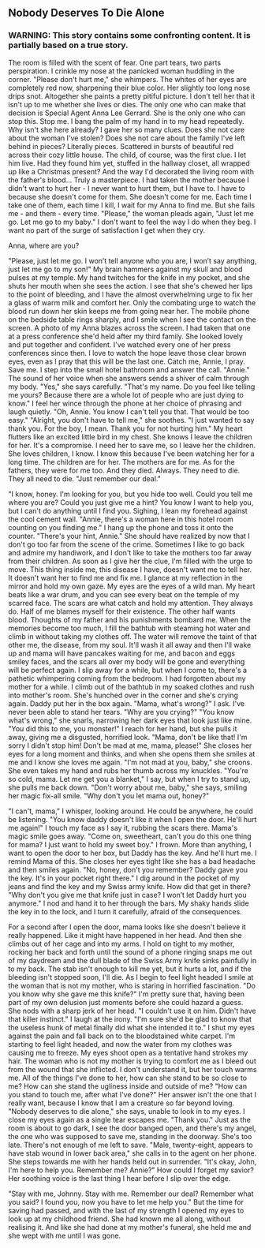 ## Nobody Deserves To Die Alone
### WARNING: This story contains some confronting content. It is partially based on a true story.

The room is filled with the scent of fear. One part tears, two parts perspiration. I crinkle my nose at the panicked woman huddling in the corner. "Please don't hurt me," she whimpers.
The whites of her eyes are completely red now, sharpening their blue color. Her slightly too long nose drips snot. Altogether she paints a pretty pitiful picture. I don't tell her that it isn't up to me whether she lives or dies. The only one who can make that decision is Special Agent Anna Lee Gerrard. She is the only one who can stop this. Stop me. 
I bang the palm of my hand in to my head repeatedly. Why isn't she here already? I gave her so many clues. Does she not care about the woman I've stolen? Does she not care about the family I've left behind in pieces? Literally pieces. Scattered in bursts of beautiful red across their cozy little house. The child, of course, was the first clue. I let him live. Had they found him yet, stuffed in the hallway closet, all wrapped up like a Christmas present? And the way I'd decorated the living room with the father's blood... Truly a masterpiece.
I had taken the mother because I didn't want to hurt her - I never want to hurt them, but I have to. I have to because she doesn't come for them. She doesn't come for me. Each time I take one of them, each time I kill, I wait for my Anna to find me. But she fails me - and them - every time. "Please," the woman pleads again, "Just let me go. Let me go to my baby." I don't want to feel the way I do when they beg. I want no part of the surge of satisfaction I get when they cry.

Anna, where are you? 

"Please, just let me go. I won’t tell anyone who you are, I won’t say anything, just let me go to my son!" My brain hammers against my skull and blood pulses at my temple. My hand twitches for the knife in my pocket, and she shuts her mouth when she sees the action. I see that she's chewed her lips to the point of bleeding, and I have the almost overwhelming urge to fix her a glass of warm milk and comfort her. Only the combating urge to watch the blood run down her skin keeps me from going near her. The mobile phone on the bedside table rings sharply, and I smile when I see the contact on the screen. A photo of my Anna blazes across the screen. I had taken that one at a press conference she'd held after my third family. She looked lovely and put together and confident. I've watched every one of her press conferences since then. I love to watch the hope leave those clear brown eyes, even as I pray that this will be the last one. Catch me, Annie, I pray. Save me. I step into the small hotel bathroom and answer the call. "Annie." The sound of her voice when she answers sends a shiver of calm through my body. "Yes," she says carefully. "That's my name. Do you feel like telling me yours? Because there are a whole lot of people who are just dying to know." I feel her wince through the phone at her choice of phrasing and laugh quietly. 
"Oh, Annie. You know I can't tell you that. That would be too easy." 
"Alright, you don't have to tell me," she soothes. "I just wanted to say thank you. For the boy, I mean. Thank you for not hurting him." 
My heart flutters like an excited little bird in my chest. She knows I leave the children for her. It's a compromise. I need her to save me, so I leave her the children. She loves children, I know. I know this because I've been watching her for a long time. The children are for her. The mothers are for me. As for the fathers, they were for me too. And they died. Always. They need to die. They all need to die.
 "Just remember our deal."
 
"I know, honey. I'm looking for you, but you hide too well. Could you tell me where you are? Could you just give me a hint? You know I want to help you, but I can't do anything until I find you. Sighing, I lean my forehead against the cool cement wall. "Annie, there's a woman here in this hotel room counting on you finding me."
I hang up the phone and toss it onto the counter. "There's your hint, Annie." She should have realized by now that I don't go too far from the scene of the crime. Sometimes I like to go back and admire my handiwork, and I don't like to take the mothers too far away from their children. As soon as I give her the clue, I'm filled with the urge to move. This thing inside me, this disease I have, doesn't want me to tell her. It doesn't want her to find me and fix me.
I glance at my reflection in the mirror and hold my own gaze. My eyes are the eyes of a wild man. My heart beats like a war drum, and you can see every beat on the temple of my scarred face. The scars are what catch and hold my attention. They always do. Half of me blames myself for their existence. The other half wants blood. Thoughts of my father and his punishments bombard me. When the memories become too much, I fill the bathtub with steaming hot water and climb in without taking my clothes off. The water will remove the taint of that other me, the disease, from my soul.
It'll wash it all away and then I'll wake up and mama will have pancakes waiting for me, and bacon and eggs smiley faces, and the scars all over my body will be gone and everything will be perfect again. 
I slip away for a while, but when I come to, there's a pathetic whimpering coming from the bedroom. I had forgotten about my mother for a while. I climb out of the bathtub in my soaked clothes and rush into mother's room. She's hunched over in the corner and she's crying again. Daddy put her in the box again. "Mama, what's wrong?" I ask. I've never been able to stand her tears. "Why are you crying?"
"You know what's wrong," she snarls, narrowing her dark eyes that look just like mine. "You did this to me, you monster!" I reach for her hand, but she pulls it away, giving me a disgusted, horrified look. "Mama, don't be like that! I'm sorry I didn't stop him! Don't be mad at me, mama, please!" She closes her eyes for a long moment and thinks, and when she opens them she smiles at me and I know she loves me again. "I'm not mad at you, baby," she croons. She even takes my hand and rubs her thumb across my knuckles. "You're so cold, mama. Let me get you a blanket," I say, but when I try to stand up, she pulls me back down.
"Don't worry about me, baby," she says, smiling her magic fix-all smile. "Why don't you let mama out, honey?" 

"I can't, mama," I whisper, looking around. He could be anywhere, he could be listening. "You know daddy doesn't like it when I open the door. He'll hurt me again!" I touch my face as I say it, rubbing the scars there. Mama's magic smile goes away. "Come on, sweetheart, can't you do this one thing for mama? I just want to hold my sweet boy."
I frown. More than anything, I want to open the door to her box, but Daddy has the key. And he'll hurt me. I remind Mama of this. She closes her eyes tight like she has a bad headache and then smiles again. "No, honey, don't you remember? Daddy gave you the key. It's in your pocket right there." I dig around in the pocket of my jeans and find the key and my Swiss army knife. How did that get in there? "Why don't you give me that knife just in case? I won’t let Daddy hurt you anymore." I nod and hand it to her through the bars.
My shaky hands slide the key in to the lock, and I turn it carefully, afraid of the consequences. 

For a second after I open the door, mama looks like she doesn't believe it really happened. Like it might have happened in her head. And then she climbs out of her cage and into my arms. I hold on tight to my mother, rocking her back and forth until the sound of a phone ringing snaps me out of my daydream and the dull blade of the Swiss Army knife sinks painfully in to my back. 
The stab isn't enough to kill me yet, but it hurts a lot, and if the bleeding isn't stopped soon, I'll die. As I begin to feel light headed I smile at the woman that is not my mother, who is staring in horrified fascination. "Do you know why she gave me this knife?" I'm pretty sure that, having been part of my own delusion just moments before she could hazard a guess.
She nods with a sharp jerk of her head. "I couldn't use it on him. Didn't have that killer instinct." I laugh at the irony. "I'm sure she'd be glad to know that the useless hunk of metal finally did what she intended it to." I shut my eyes against the pain and fall back on to the bloodstained white carpet. I'm starting to feel light headed, and now the water from my clothes was causing me to freeze.
My eyes shoot open as a tentative hand strokes my hair. The woman who is not my mother is trying to comfort me as I bleed out from the wound that she inflicted. I don't understand it, but her touch warms me. All of the things I've done to her, how can she stand to be so close to me? How can she stand the ugliness inside and outside of me? 
"How can you stand to touch me, after what I've done?" Her answer isn't the one that I really want, because I know that I am a creature so far beyond loving. "Nobody deserves to die alone," she says, unable to look in to my eyes.
I close my eyes again as a single tear escapes me. "Thank you." Just as the room is about to go dark, I see the door banged open, and there's my angel, the one who was supposed to save me, standing in the doorway. She's too late. There's not enough of me left to save. 
"Male, twenty-eight, appears to have stab wound in lower back area," she calls in to the agent on her phone. She steps towards me with her hands held out in surrender. "It's okay, John, I'm here to help you. Remember me? Annie?" How could I forget my savior? Her soothing voice is the last thing I hear before I slip over the edge. 

"Stay with me, Johnny. Stay with me. Remember our deal? Remember what you said? I found you, now you have to let me help you."
But the time for saving had passed, and with the last of my strength I opened my eyes to look up at my childhood friend. She had known me all along, without realising it. And like she had done at my mother's funeral, she held me and she wept with me until I was gone.
